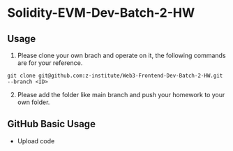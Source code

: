# Solidity-EVM-Dev-Batch-2-HW
## Usage
1. Please clone your own brach and operate on it, the following commands are for your reference.
```
git clone git@github.com:z-institute/Web3-Frontend-Dev-Batch-2-HW.git --branch <ID>
```
2. Please add the folder like main branch and push your homework to your own folder.
## GitHub Basic Usage
* Upload code
```